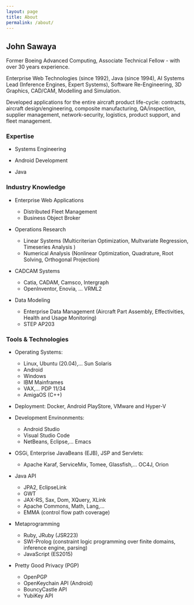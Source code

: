```yaml
---
layout: page
title: About
permalink: /about/
---
```


## John Sawaya

 Former Boeing Advanced Computing, Associate Technical Fellow - with over 30 years experience.

 Enterprise Web Technologies (since 1992), Java (since 1994), AI Systems Lead (Inference Engines, Expert Systems), Software Re-Engineering, 3D Graphics, CAD/CAM, Modelling and Simulation.

 Developed applications for the entire aircraft product life-cycle:  contracts, aircraft design/engineering, composite manufacturing, QA/inspection, supplier management, network-security, logistics, product support, and fleet management. 

### Expertise

 *  Systems Engineering

 *  Android Development

 *  Java

### Industry Knowledge

 * Enterprise Web Applications
   - Distributed Fleet Management
   - Business Object Broker

 * Operations Research
   - Linear Systems (Multicriterian Optimization, Multvariate Regression, Timeseries Analysis )
   - Numerical Analysis (Nonlinear Optimization, Quadrature, Root Solving, Orthogonal Projection)

 * CADCAM Systems
   - Catia, CADAM, Camsco, Intergraph
   - OpenInventor, Enovia, ... VRML2

 * Data Modeling
   - Enterprise Data Management (Aircraft Part Assembly, Effectivities, Health and Usage Monitoring)
   - STEP AP203

### Tools & Technologies

 * Operating Systems:
   - Linux, Ubuntu (20.04),... Sun Solaris
   - Android
   - Windows
   - IBM Mainframes
   - VAX,... PDP 11/34
   - AmigaOS (C++)

 * Deployment: Docker, Android PlayStore, VMware and Hyper-V

 * Development Envinonments:
   - Android Studio
   - Visual Studio Code
   - NetBeans, Eclipse,... Emacs

 * OSGi, Enterprise JavaBeans (EJB), JSP and Servlets:
   - Apache Karaf, ServiceMix, Tomee, Glassfish,... OC4J, Orion
     
 * Java API
   - JPA2, EclipseLink
   - GWT
   - JAX-RS, Sax, Dom, XQuery, XLink
   - Apache Commons, Math, Lang,...
   - EMMA (control flow path coverage)

 * Metaprogramming
   - Ruby, JRuby (JSR223)
   - SWI-Prolog (constraint logic programming over finite domains, inference engine, parsing)
   - JavaScript (ES2015)

 * Pretty Good Privacy (PGP)
   -  OpenPGP
   -  OpenKeychain API (Android)
   -  BouncyCastle API
   -  YubiKey API

